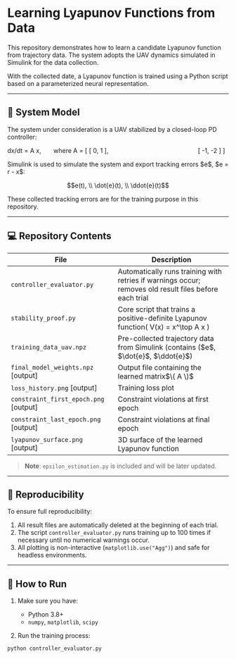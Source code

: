 # Learning Lyapunov Functions from Data

This repository demonstrates how to learn a candidate Lyapunov function from trajectory data. The system adopts the UAV dynamics simulated in Simulink for the data collection.

With the collected date, a Lyapunov function is trained using a Python script based on a parameterized neural representation.

---

## 🧠 System Model

The system under consideration is a UAV stabilized by a closed-loop PD controller:

dx/dt = A x,  where A = [ [ 0, 1 ],
               [ -1, -2 ] ]

Simulink is used to simulate the system and export tracking errors $e\$, $e = r - x\$:

```math
e(t), \\
\dot{e}(t), \\
\ddot{e}(t)
```

These collected tracking errors are for the training purpose in this repository.

---

## 💻 Repository Contents


| File                                  | Description                                                                                            |
| ------------------------------------- | ------------------------------------------------------------------------------------------------------ |
| `controller_evaluator.py`             | Automatically runs training with retries if warnings occur; removes old result files before each trial |
| `stability_proof.py`                  | Core script that trains a positive-definite Lyapunov function\( V(x) = x^\top A x \)                   |
| `training_data_uav.npz`               | Pre-collected trajectory data from Simulink (contains ($e\$, $\dot{e}\$, $\ddot{e}\$)                  |
| `final_model_weights.npz` [output]    | Output file containing the learned matrix$\( A \)$                                                     |
| `loss_history.png` [output]           | Training loss plot                                                                                     |
| `constraint_first_epoch.png` [output] | Constraint violations at first epoch                                                                   |
| `constraint_last_epoch.png` [output]  | Constraint violations at final epoch                                                                   |
| `lyapunov_surface.png` [output]       | 3D surface of the learned Lyapunov function                                                            |

> **Note**: `epsilon_estimation.py` is included and will be later updated.

---

## 🔁 Reproducibility

To ensure full reproducibility:

1. All result files are automatically deleted at the beginning of each trial.
2. The script `controller_evaluator.py` runs training up to 100 times if necessary until no numerical warnings occur.
3. All plotting is non-interactive (`matplotlib.use("Agg")`) and safe for headless environments.

---

## 🚀 How to Run

1. Make sure you have:

   - Python 3.8+
   - `numpy`, `matplotlib`, `scipy`
2. Run the training process:

```bash
python controller_evaluator.py
```
